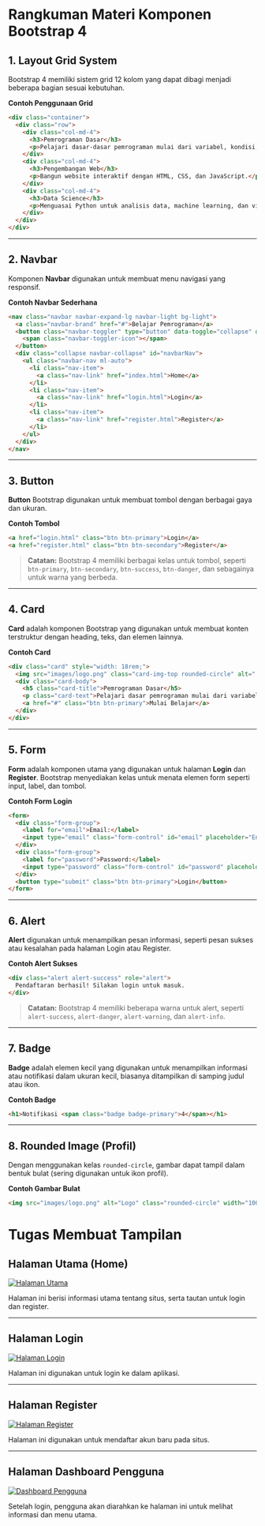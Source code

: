 # Rangkuman Materi Komponen Bootstrap 4

## 1. Layout Grid System

Bootstrap 4 memiliki sistem grid 12 kolom yang dapat dibagi menjadi beberapa bagian sesuai kebutuhan.

**Contoh Penggunaan Grid**

```html
<div class="container">
  <div class="row">
    <div class="col-md-4">
      <h3>Pemrograman Dasar</h3>
      <p>Pelajari dasar-dasar pemrograman mulai dari variabel, kondisi, hingga loop.</p>
    </div>
    <div class="col-md-4">
      <h3>Pengembangan Web</h3>
      <p>Bangun website interaktif dengan HTML, CSS, dan JavaScript.</p>
    </div>
    <div class="col-md-4">
      <h3>Data Science</h3>
      <p>Menguasai Python untuk analisis data, machine learning, dan visualisasi.</p>
    </div>
  </div>
</div>
```

---

## 2. Navbar

Komponen **Navbar** digunakan untuk membuat menu navigasi yang responsif.

**Contoh Navbar Sederhana**

```html
<nav class="navbar navbar-expand-lg navbar-light bg-light">
  <a class="navbar-brand" href="#">Belajar Pemrograman</a>
  <button class="navbar-toggler" type="button" data-toggle="collapse" data-target="#navbarNav" aria-controls="navbarNav" aria-expanded="false" aria-label="Toggle navigation">
    <span class="navbar-toggler-icon"></span>
  </button>
  <div class="collapse navbar-collapse" id="navbarNav">
    <ul class="navbar-nav ml-auto">
      <li class="nav-item">
        <a class="nav-link" href="index.html">Home</a>
      </li>
      <li class="nav-item">
        <a class="nav-link" href="login.html">Login</a>
      </li>
      <li class="nav-item">
        <a class="nav-link" href="register.html">Register</a>
      </li>
    </ul>
  </div>
</nav>
```

---

## 3. Button

**Button** Bootstrap digunakan untuk membuat tombol dengan berbagai gaya dan ukuran.

**Contoh Tombol**

```html
<a href="login.html" class="btn btn-primary">Login</a>
<a href="register.html" class="btn btn-secondary">Register</a>
```

> **Catatan:** Bootstrap 4 memiliki berbagai kelas untuk tombol, seperti `btn-primary`, `btn-secondary`, `btn-success`, `btn-danger`, dan sebagainya untuk warna yang berbeda.

---

## 4. Card

**Card** adalah komponen Bootstrap yang digunakan untuk membuat konten terstruktur dengan heading, teks, dan elemen lainnya.

**Contoh Card**

```html
<div class="card" style="width: 18rem;">
  <img src="images/logo.png" class="card-img-top rounded-circle" alt="...">
  <div class="card-body">
    <h5 class="card-title">Pemrograman Dasar</h5>
    <p class="card-text">Pelajari dasar pemrograman mulai dari variabel, kondisi, hingga loop.</p>
    <a href="#" class="btn btn-primary">Mulai Belajar</a>
  </div>
</div>
```

---

## 5. Form

**Form** adalah komponen utama yang digunakan untuk halaman **Login** dan **Register**. Bootstrap menyediakan kelas untuk menata elemen form seperti input, label, dan tombol.

**Contoh Form Login**

```html
<form>
  <div class="form-group">
    <label for="email">Email:</label>
    <input type="email" class="form-control" id="email" placeholder="Enter email">
  </div>
  <div class="form-group">
    <label for="password">Password:</label>
    <input type="password" class="form-control" id="password" placeholder="Password">
  </div>
  <button type="submit" class="btn btn-primary">Login</button>
</form>
```

---

## 6. Alert

**Alert** digunakan untuk menampilkan pesan informasi, seperti pesan sukses atau kesalahan pada halaman Login atau Register.

**Contoh Alert Sukses**

```html
<div class="alert alert-success" role="alert">
  Pendaftaran berhasil! Silakan login untuk masuk.
</div>
```

> **Catatan:** Bootstrap 4 memiliki beberapa warna untuk alert, seperti `alert-success`, `alert-danger`, `alert-warning`, dan `alert-info`.

---

## 7. Badge

**Badge** adalah elemen kecil yang digunakan untuk menampilkan informasi atau notifikasi dalam ukuran kecil, biasanya ditampilkan di samping judul atau ikon.

**Contoh Badge**

```html
<h1>Notifikasi <span class="badge badge-primary">4</span></h1>
```

---

## 8. Rounded Image (Profil)

Dengan menggunakan kelas `rounded-circle`, gambar dapat tampil dalam bentuk bulat (sering digunakan untuk ikon profil).

**Contoh Gambar Bulat**

```html
<img src="images/logo.png" alt="Logo" class="rounded-circle" width="100">
```

# Tugas Membuat Tampilan

## Halaman Utama (Home)

[![Halaman Utama](./images/index.png)](index.html)

Halaman ini berisi informasi utama tentang situs, serta tautan untuk login dan register.

---

## Halaman Login

[![Halaman Login](./images/login.png)](login.html)

Halaman ini digunakan untuk login ke dalam aplikasi.

---

## Halaman Register

[![Halaman Register](./images/register.png)](register.html)

Halaman ini digunakan untuk mendaftar akun baru pada situs.

---

## Halaman Dashboard Pengguna

[![Dashboard Pengguna](./images/dashboard.png)](dashboard.html)

Setelah login, pengguna akan diarahkan ke halaman ini untuk melihat informasi dan menu utama.
